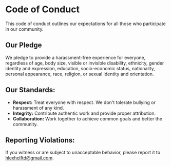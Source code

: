 # Code of Conduct

This code of conduct outlines our expectations for all those who participate in our community.

## Our Pledge

We pledge to provide a harassment-free experience for everyone, regardless of age, body size, visible or invisible disability, ethnicity, gender identity and expression, education, socio-economic status, nationality, personal appearance, race, religion, or sexual identity and orientation.

## Our Standards:

- **Respect:** Treat everyone with respect. We don't tolerate bullying or harassment of any kind.
- **Integrity:** Contribute authentic work and provide proper attribution.
- **Collaboration:** Work together to achieve common goals and better the community.

## Reporting Violations:

If you witness or are subject to unacceptable behavior, please report it to hlexhelftd@gmail.com.
